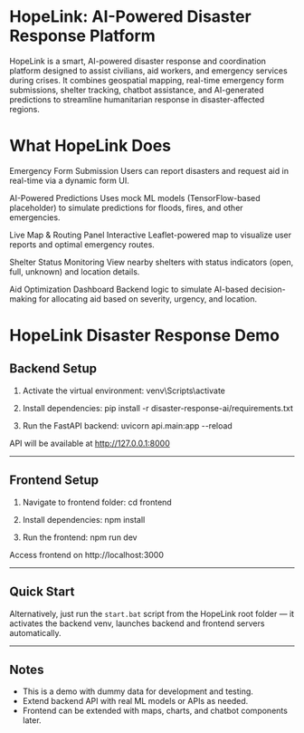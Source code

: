 # HopeLink: AI-Powered Disaster Response Platform
HopeLink is a smart, AI-powered disaster response and coordination platform designed to assist civilians, aid workers, and emergency services during crises. It combines geospatial mapping, real-time emergency form submissions, shelter tracking, chatbot assistance, and AI-generated predictions to streamline humanitarian response in disaster-affected regions.

# What HopeLink Does
Emergency Form Submission
Users can report disasters and request aid in real-time via a dynamic form UI.

AI-Powered Predictions
Uses mock ML models (TensorFlow-based placeholder) to simulate predictions for floods, fires, and other emergencies.

Live Map & Routing Panel
Interactive Leaflet-powered map to visualize user reports and optimal emergency routes.

Shelter Status Monitoring
View nearby shelters with status indicators (open, full, unknown) and location details.

Aid Optimization Dashboard
Backend logic to simulate AI-based decision-making for allocating aid based on severity, urgency, and location.

# HopeLink Disaster Response Demo

## Backend Setup

1. Activate the virtual environment:
venv\Scripts\activate

2. Install dependencies:
pip install -r disaster-response-ai/requirements.txt


3. Run the FastAPI backend:
uvicorn api.main:app --reload


API will be available at http://127.0.0.1:8000

---

## Frontend Setup

1. Navigate to frontend folder:
cd frontend


2. Install dependencies:
npm install



3. Run the frontend:
npm run dev


Access frontend on http://localhost:3000

---

## Quick Start

Alternatively, just run the `start.bat` script from the HopeLink root folder — it activates the backend venv, launches backend and frontend servers automatically.

---

## Notes

- This is a demo with dummy data for development and testing.
- Extend backend API with real ML models or APIs as needed.
- Frontend can be extended with maps, charts, and chatbot components later.

